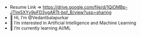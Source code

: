 - Resume Link => https://drive.google.com/file/d/1QiOMBp-JTlm5XYy9pFD3ygARTt-bsf_B/view?usp=sharing
- 👋 Hi, I’m @Vedantbalapurkar
- 👀 I’m interested in Artificial Intelligence and Machine Learning 
- 🌱 I’m currently learning AI/ML


<!---
Vedantbalapurkar/Vedantbalapurkar is a ✨ special ✨ repository because its `README.md` (this file) appears on your GitHub profile.
You can click the Preview link to take a look at your changes.
--->

